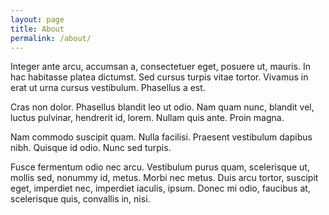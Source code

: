 ```yaml
---
layout: page
title: About
permalink: /about/
---
```


Integer ante arcu, accumsan a, consectetuer eget, posuere ut, mauris. In hac habitasse platea dictumst. Sed cursus turpis vitae tortor. Vivamus in erat ut urna cursus vestibulum. Phasellus a est.

Cras non dolor. Phasellus blandit leo ut odio. Nam quam nunc, blandit vel, luctus pulvinar, hendrerit id, lorem. Nullam quis ante. Proin magna.

Nam commodo suscipit quam. Nulla facilisi. Praesent vestibulum dapibus nibh. Quisque id odio. Nunc sed turpis.

Fusce fermentum odio nec arcu. Vestibulum purus quam, scelerisque ut, mollis sed, nonummy id, metus. Morbi nec metus. Duis arcu tortor, suscipit eget, imperdiet nec, imperdiet iaculis, ipsum. Donec mi odio, faucibus at, scelerisque quis, convallis in, nisi.
